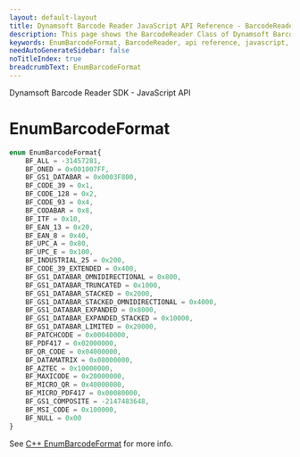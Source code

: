 ```yaml
---
layout: default-layout
title: Dynamsoft Barcode Reader JavaScript API Reference - BarcodeReader
description: This page shows the BarcodeReader Class of Dynamsoft Barcode Reader JavaScript SDK.
keywords: EnumBarcodeFormat, BarcodeReader, api reference, javascript, js
needAutoGenerateSidebar: false
noTitleIndex: true
breadcrumbText: EnumBarcodeFormat
---
```


Dynamsoft Barcode Reader SDK - JavaScript API
# EnumBarcodeFormat

```ts
enum EnumBarcodeFormat{
    BF_ALL = -31457281, 
    BF_ONED = 0x001007FF, 
    BF_GS1_DATABAR = 0x0003F800, 
    BF_CODE_39 = 0x1, 
    BF_CODE_128 = 0x2, 
    BF_CODE_93 = 0x4, 
    BF_CODABAR = 0x8,
    BF_ITF = 0x10, 
    BF_EAN_13 = 0x20, 
    BF_EAN_8 = 0x40, 
    BF_UPC_A = 0x80,
    BF_UPC_E = 0x100, 
    BF_INDUSTRIAL_25 = 0x200, 
    BF_CODE_39_EXTENDED = 0x400, 
    BF_GS1_DATABAR_OMNIDIRECTIONAL = 0x800,
    BF_GS1_DATABAR_TRUNCATED = 0x1000, 
    BF_GS1_DATABAR_STACKED = 0x2000, 
    BF_GS1_DATABAR_STACKED_OMNIDIRECTIONAL = 0x4000, 
    BF_GS1_DATABAR_EXPANDED = 0x8000,
    BF_GS1_DATABAR_EXPANDED_STACKED = 0x10000, 
    BF_GS1_DATABAR_LIMITED = 0x20000, 
    BF_PATCHCODE = 0x00040000, 
    BF_PDF417 = 0x02000000, 
    BF_QR_CODE = 0x04000000, 
    BF_DATAMATRIX = 0x08000000, 
    BF_AZTEC = 0x10000000,
    BF_MAXICODE = 0x20000000, 
    BF_MICRO_QR = 0x40000000, 
    BF_MICRO_PDF417 = 0x00080000, 
    BF_GS1_COMPOSITE = -2147483648,
    BF_MSI_CODE = 0x100000,
    BF_NULL = 0x00
}
```

See [C++ EnumBarcodeFormat](https://www.dynamsoft.com/barcode-reader/parameters/enum/format-enums.html?ver=latest#barcodeformat) for more info.